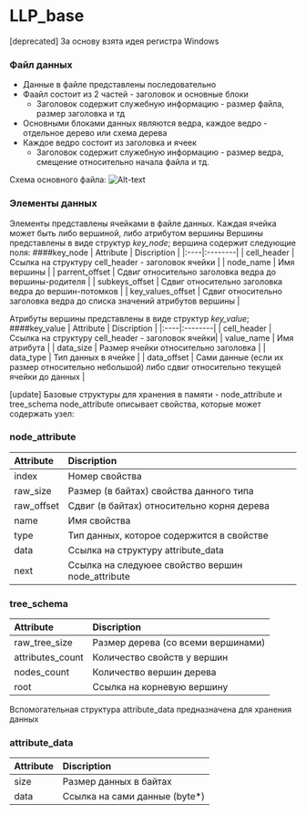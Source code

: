# LLP_base
[deprecated]
За основу взята идея регистра Windows
### Файл данных
+ Данные в файле представлены последовательно
+ Фаайл состоит из 2 частей - заголовок и основные блоки
  + Заголовок содержит служебную информацию - размер файла, размер заголовка и тд
+ Основными блоками данных являются ведра, каждое ведро - отдельное дерево или схема дерева
+ Каждое ведро состоит из заголовка и ячеек
  + Заголовок содержит служебную информацию - размер ведра, смещение относительно начала файла и тд.

Схема основного файла:
![Alt-text](https://drive.google.com/file/d/1qO_QwgrS2EGpEBTBd7f87ZDGLBLBm2KC/view?usp=share_link)

### Элементы данных
Элементы представлены ячейками в файле данных. Каждая ячейка может быть либо вершиной, либо атрибутом вершины
Вершины представлены в виде структур *key_node*; вершина содержит следующие поля:
####key_node
| Attribute | Discription |
|:----|:--------|
| cell_header | Ссылка на структуру cell_header - заголовок ячейки |
| node_name | Имя вершины |
| parrent_offset | Сдвиг относительно заголовка ведра до вершины-родителя |
| subkeys_offset | Сдвиг относительно заголовка ведра до вершин-потомков |
| key_values_offset | Сдвиг относительно заголовка ведра до списка значений атрибутов вершины |

Атрибуты вершины представлены в виде структур *key_value*;
####key_value
| Attribute | Discription |
|:----|:--------|
| cell_header | Ссылка на структуру cell_header - заголовок ячейки|
| value_name | Имя атрибута |
| data_size | Размер ячейки относительно заголовка |
| data_type | Тип данных в ячейке |
| data_offset | Сами данные (если их размер относительно небольшой) либо сдвиг относительно текущей ячейки до данных |

[update]
Базовые структуры для хранения в памяти - node_attribute и tree_schema
node_attribute описывает свойства, которые может содержать узел:
### node_attribute
| Attribute | Discription |
|:----|:--------|
| index | Номер свойства |
| raw_size | Размер (в байтах) свойства данного типа |
| raw_offset | Сдвиг (в байтах) относительно корня дерева |
| name | Имя свойства |
| type | Тип данных, которое содержится в свойстве |
| data | Ссылка на структуру attribute_data |
| next | Ссылка на следуюее свойство вершин node_attribute |

### tree_schema
| Attribute | Discription |
|:----|:--------|
| raw_tree_size | Размер дерева (со всеми вершинами) |
| attributes_count | Количество свойств у вершин |
| nodes_count | Количество вершин дерева |
| root | Cсылка на корневую вершину |

Вспомогательная структура attribute_data предназначена для хранения данных

### attribute_data
| Attribute | Discription |
|:----|:--------|
| size | Размер данных в байтах |
| data | Ссылка на сами данные (byte*) |
